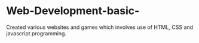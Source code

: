 # Web-Development-basic-
Created various websites and games which involves use of HTML, CSS and javascript programming.
